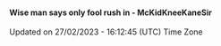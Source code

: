 #### Wise man says only fool rush in - McKidKneeKaneSir
Updated on 27/02/2023 - 16:12:45 (UTC) Time Zone
